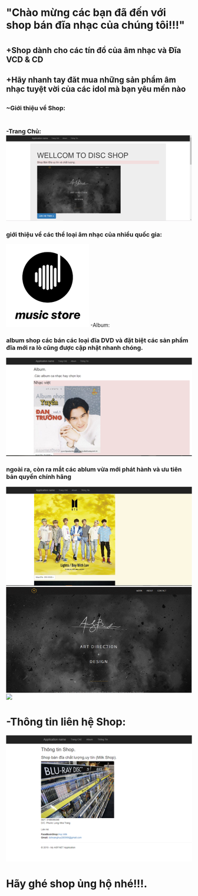 <h1>"Chào mừng các bạn đã đến với shop bán đĩa nhạc của chúng tôi!!!"<h1>
<h2>+Shop dành cho các tín đồ của âm nhạc và Đĩa VCD & CD<h2>
<h2>+Hãy nhanh tay đăt mua những sản phẩm âm nhạc tuyệt vời của các idol mà bạn yêu mến nào<h2>
<h3>~Giới thiệu về Shop:<h3><br>
-Trang Chủ:<br>
<img src="ShopDia/img/1.PNG" />
<h3>giới thiệu về các thể loại âm nhạc của nhiều quốc gia:</h3>
<img src="ShopDia/img/2.PNG" />
-Album:
<h3>album shop các bán các loại đĩa DVD và đặt biệt các sản phẩm đĩa mới ra lò cũng được cập nhật nhanh chóng.</h3>
<img src="ShopDia/img/3.PNG" />
<h3>ngoài ra, còn ra mắt các ablum vừa mới phát hành và ưu tiên bản quyền chính hãng</h3>
<img src="ShopDia/img/4.PNG" />
<br>
<img src="ShopDia/img/5.PNG" />
<br>
 <img src="ShopDia/img/6.PNG" />
 <br>
 <h1>-Thông tin liên hệ Shop:</h1>
 <img src="ShopDia/img/8.PNG" /><br>
 <h1> Hãy ghé shop ủng hộ nhé!!!.</h1>
